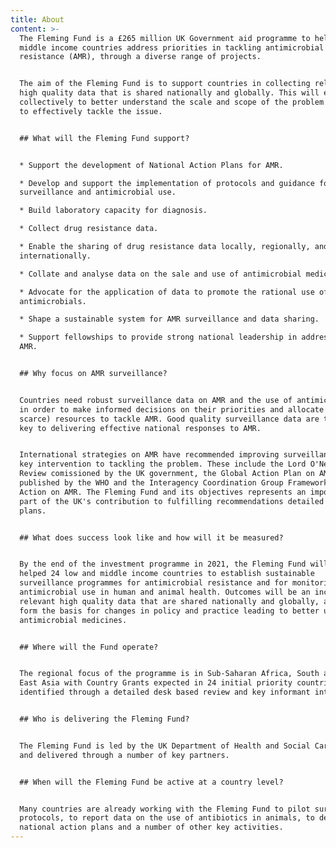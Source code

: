 ```yaml
---
title: About
content: >-
  The Fleming Fund is a £265 million UK Government aid programme to help low and
  middle income countries address priorities in tackling antimicrobial
  resistance (AMR), through a diverse range of projects.


  The aim of the Fleming Fund is to support countries in collecting relevant
  high quality data that is shared nationally and globally. This will enable us
  collectively to better understand the scale and scope of the problem in order
  to effectively tackle the issue. 


  ## What will the Fleming Fund support?


  * Support the development of National Action Plans for AMR.

  * Develop and support the implementation of protocols and guidance for AMR
  surveillance and antimicrobial use.

  * Build laboratory capacity for diagnosis.

  * Collect drug resistance data.

  * Enable the sharing of drug resistance data locally, regionally, and
  internationally.

  * Collate and analyse data on the sale and use of antimicrobial medicines.

  * Advocate for the application of data to promote the rational use of
  antimicrobials.

  * Shape a sustainable system for AMR surveillance and data sharing.

  * Support fellowships to provide strong national leadership in addressing
  AMR. 


  ## Why focus on AMR surveillance?


  Countries need robust surveillance data on AMR and the use of antimicrobials
  in order to make informed decisions on their priorities and allocate (often
  scarce) resources to tackle AMR. Good quality surveillance data are therefore
  key to delivering effective national responses to AMR.


  International strategies on AMR have recommended improving surveillance as a
  key intervention to tackling the problem. These include the Lord O'Neil AMR
  Review comissioned by the UK government, the Global Action Plan on AMR
  published by the WHO and the Interagency Coordination Group Framework for
  Action on AMR. The Fleming Fund and its objectives represents an important
  part of the UK's contribution to fulfilling recommendations detailed in these
  plans.


  ## What does success look like and how will it be measured?


  By the end of the investment programme in 2021, the Fleming Fund will have
  helped 24 low and middle income countries to establish sustainable
  surveillance programmes for antimicrobial resistance and for monitoring of
  antimicrobial use in human and animal health. Outcomes will be an increase in
  relevant high quality data that are shared nationally and globally, and that
  form the basis for changes in policy and practice leading to better use of
  antimicrobial medicines.


  ## Where will the Fund operate?


  The regional focus of the programme is in Sub-Saharan Africa, South and South
  East Asia with Country Grants expected in 24 initial priority countries,
  identified through a detailed desk based review and key informant interviews.


  ## Who is delivering the Fleming Fund?


  The Fleming Fund is led by the UK Department of Health and Social Care (DHSC)
  and delivered through a number of key partners.


  ## When will the Fleming Fund be active at a country level?


  Many countries are already working with the Fleming Fund to pilot surveillance
  protocols, to report data on the use of antibiotics in animals, to develop AMR
  national action plans and a number of other key activities.
---
```


